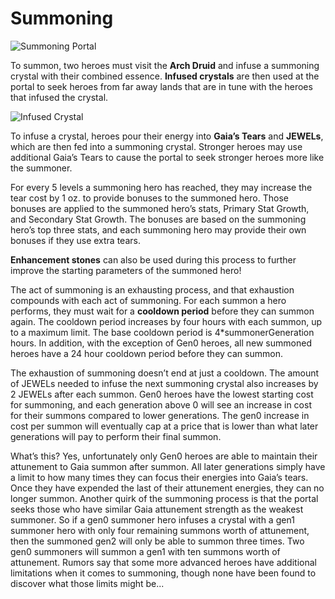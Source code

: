 # Summoning

![Summoning Portal](https://dfk-hv.b-cdn.net/art-assets/portal.gif)

To summon, two heroes must visit the **Arch Druid** and infuse a summoning crystal with their combined essence. **Infused crystals** are then used at the portal to seek heroes from far away lands that are in tune with the heroes that infused the crystal. 

![Infused Crystal](https://dfk-hv.b-cdn.net/art-assets/crystal-yellow.gif)

To infuse a crystal, heroes pour their energy into **Gaia’s Tears** and **JEWELs**, which are then fed into a summoning crystal. Stronger heroes may use additional Gaia’s Tears to cause the portal to seek stronger heroes more like the summoner. 

For every 5 levels a summoning hero has reached, they may increase the tear cost by 1 oz. to provide bonuses to the summoned hero. Those bonuses are applied to the summoned hero’s stats, Primary Stat Growth, and Secondary Stat Growth. The bonuses are based on the summoning hero’s top three stats, and each summoning hero may provide their own bonuses if they use extra tears.

**Enhancement stones** can also be used during this process to further improve the starting parameters of the summoned hero!

The act of summoning is an exhausting process, and that exhaustion compounds with each act of summoning. For each summon a hero performs, they must wait for a **cooldown period** before they can summon again. The cooldown period increases by four hours with each summon, up to a maximum limit. The base cooldown period is 4*summonerGeneration hours. In addition, with the exception of Gen0 heroes, all new summoned heroes have a 24 hour cooldown period before they can summon. 

The exhaustion of summoning doesn’t end at just a cooldown. The amount of JEWELs needed to infuse the next summoning crystal also increases by 2 JEWELs after each summon. Gen0 heroes have the lowest starting cost for summoning, and each generation above 0 will see an increase in cost for their summons compared to lower generations. The gen0 increase in cost per summon will eventually cap at a price that is lower than what later generations will pay to perform their final summon.

What’s this? Yes, unfortunately only Gen0 heroes are able to maintain their attunement to Gaia summon after summon. All later generations simply have a limit to how many times they can focus their energies into Gaia’s tears. Once they have expended the last of their attunement energies, they can no longer summon. Another quirk of the summoning process is that the portal seeks those who have similar Gaia attunement strength as the weakest summoner. So if a gen0 summoner hero infuses a crystal with a gen1 summoner hero with only four remaining summons worth of attunement, then the summoned gen2 will only be able to summon three times. Two gen0 summoners will summon a gen1 with ten summons worth of attunement. Rumors say that some more advanced heroes have additional limitations when it comes to summoning, though none have been found to discover what those limits might be...
